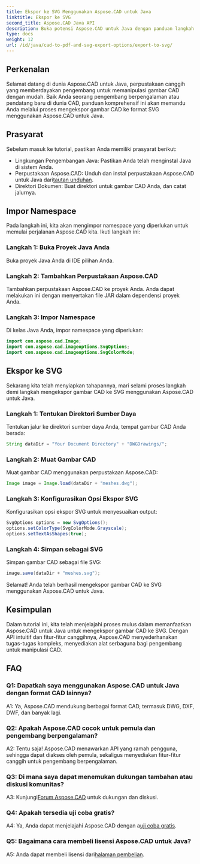 ```yaml
---
title: Ekspor ke SVG Menggunakan Aspose.CAD untuk Java
linktitle: Ekspor ke SVG
second_title: Aspose.CAD Java API
description: Buka potensi Aspose.CAD untuk Java dengan panduan langkah demi langkah kami dalam mengekspor gambar CAD ke SVG. Pelajari cara mengimpor namespace, mengonfigurasi opsi, dan mengintegrasikan Aspose.CAD dengan lancar ke dalam proyek Java Anda.
type: docs
weight: 12
url: /id/java/cad-to-pdf-and-svg-export-options/export-to-svg/
---
```

## Perkenalan

Selamat datang di dunia Aspose.CAD untuk Java, perpustakaan canggih yang memberdayakan pengembang untuk memanipulasi gambar CAD dengan mudah. Baik Anda seorang pengembang berpengalaman atau pendatang baru di dunia CAD, panduan komprehensif ini akan memandu Anda melalui proses mengekspor gambar CAD ke format SVG menggunakan Aspose.CAD untuk Java.

## Prasyarat

Sebelum masuk ke tutorial, pastikan Anda memiliki prasyarat berikut:

- Lingkungan Pengembangan Java: Pastikan Anda telah menginstal Java di sistem Anda.
-  Perpustakaan Aspose.CAD: Unduh dan instal perpustakaan Aspose.CAD untuk Java dari[tautan unduhan](https://releases.aspose.com/cad/java/).
- Direktori Dokumen: Buat direktori untuk gambar CAD Anda, dan catat jalurnya.

## Impor Namespace

Pada langkah ini, kita akan mengimpor namespace yang diperlukan untuk memulai perjalanan Aspose.CAD kita. Ikuti langkah ini:

### Langkah 1: Buka Proyek Java Anda
Buka proyek Java Anda di IDE pilihan Anda.

### Langkah 2: Tambahkan Perpustakaan Aspose.CAD
Tambahkan perpustakaan Aspose.CAD ke proyek Anda. Anda dapat melakukan ini dengan menyertakan file JAR dalam dependensi proyek Anda.

### Langkah 3: Impor Namespace
Di kelas Java Anda, impor namespace yang diperlukan:

```java
import com.aspose.cad.Image;
import com.aspose.cad.imageoptions.SvgOptions;
import com.aspose.cad.imageoptions.SvgColorMode;
```

## Ekspor ke SVG

Sekarang kita telah menyiapkan tahapannya, mari selami proses langkah demi langkah mengekspor gambar CAD ke SVG menggunakan Aspose.CAD untuk Java.

### Langkah 1: Tentukan Direktori Sumber Daya

Tentukan jalur ke direktori sumber daya Anda, tempat gambar CAD Anda berada:

```java
String dataDir = "Your Document Directory" + "DWGDrawings/";
```

### Langkah 2: Muat Gambar CAD

Muat gambar CAD menggunakan perpustakaan Aspose.CAD:

```java
Image image = Image.load(dataDir + "meshes.dwg");
```

### Langkah 3: Konfigurasikan Opsi Ekspor SVG

Konfigurasikan opsi ekspor SVG untuk menyesuaikan output:

```java
SvgOptions options = new SvgOptions();
options.setColorType(SvgColorMode.Grayscale);
options.setTextAsShapes(true);
```

### Langkah 4: Simpan sebagai SVG

Simpan gambar CAD sebagai file SVG:

```java
image.save(dataDir + "meshes.svg");
```

Selamat! Anda telah berhasil mengekspor gambar CAD ke SVG menggunakan Aspose.CAD untuk Java.

## Kesimpulan

Dalam tutorial ini, kita telah menjelajahi proses mulus dalam memanfaatkan Aspose.CAD untuk Java untuk mengekspor gambar CAD ke SVG. Dengan API intuitif dan fitur-fitur canggihnya, Aspose.CAD menyederhanakan tugas-tugas kompleks, menyediakan alat serbaguna bagi pengembang untuk manipulasi CAD.

## FAQ

### Q1: Dapatkah saya menggunakan Aspose.CAD untuk Java dengan format CAD lainnya?

A1: Ya, Aspose.CAD mendukung berbagai format CAD, termasuk DWG, DXF, DWF, dan banyak lagi.

### Q2: Apakah Aspose.CAD cocok untuk pemula dan pengembang berpengalaman?

A2: Tentu saja! Aspose.CAD menawarkan API yang ramah pengguna, sehingga dapat diakses oleh pemula, sekaligus menyediakan fitur-fitur canggih untuk pengembang berpengalaman.

### Q3: Di mana saya dapat menemukan dukungan tambahan atau diskusi komunitas?

 A3: Kunjungi[Forum Aspose.CAD](https://forum.aspose.com/c/cad/19) untuk dukungan dan diskusi.

### Q4: Apakah tersedia uji coba gratis?

 A4: Ya, Anda dapat menjelajahi Aspose.CAD dengan a[uji coba gratis](https://releases.aspose.com/).

### Q5: Bagaimana cara membeli lisensi Aspose.CAD untuk Java?

 A5: Anda dapat membeli lisensi dari[halaman pembelian](https://purchase.aspose.com/buy).